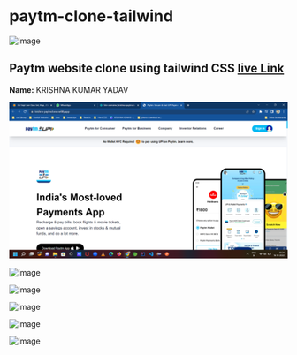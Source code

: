 # paytm-clone-tailwind
![image](https://img.shields.io/badge/tailwind-paytm-blue)


## Paytm website clone using tailwind CSS  [live Link](https://krishna-paytmclone.netlify.app/)

**Name:** KRISHNA KUMAR YADAV




![image](https://github.com/Krishna12345825/paytm-clone-tailwind/blob/main/images/img.png)


![image]()

![image]()

![image]()

![image]()

![image]()
